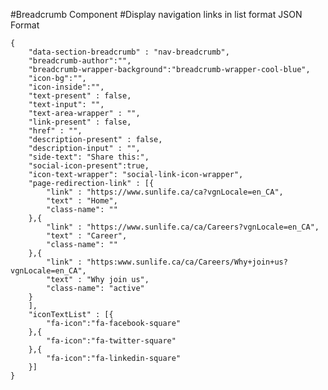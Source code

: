 #Breadcrumb Component
#Display navigation links in list format
JSON Format
```
{
    "data-section-breadcrumb" : "nav-breadcrumb",
    "breadcrumb-author":"",
    "breadcrumb-wrapper-background":"breadcrumb-wrapper-cool-blue",
    "icon-bg":"",
    "icon-inside":"",
    "text-present" : false,
    "text-input": "",
    "text-area-wrapper" : "",
    "link-present" : false,
    "href" : "",
    "description-present" : false,
    "description-input" : "",
    "side-text": "Share this:",
    "social-icon-present":true, 
    "icon-text-wrapper": "social-link-icon-wrapper",
    "page-redirection-link" : [{
        "link" : "https://www.sunlife.ca/ca?vgnLocale=en_CA",
        "text" : "Home",
        "class-name": ""
    },{
        "link" : "https://www.sunlife.ca/ca/Careers?vgnLocale=en_CA",
        "text" : "Career",
        "class-name": ""
    },{
        "link" : "https:www.sunlife.ca/ca/Careers/Why+join+us?vgnLocale=en_CA",
        "text" : "Why join us",
        "class-name": "active"
    }
    ],
    "iconTextList" : [{
        "fa-icon":"fa-facebook-square"
    },{
        "fa-icon":"fa-twitter-square"
    },{
        "fa-icon":"fa-linkedin-square"
    }]
}
```
<!-- Classes available for "breadcrumb-wrapper-background" are "breadcrumb-wrapper-light-cool-blue","breadcrumb-wrapper-cool-blue" and links colors are changed accordingly -->

<!-- Icons and share-links available for "social-links" are "fa-facebook-square" and "shareFB()" ,"fa-twitter-square" and "shareTwitter()" ,"fa-linkedin-square" and "shareLinkedIn()" respectively -->

<!--Variations available for "social-icon-present" are true and false -->

<!-- For "breadcrumb-athor" available class is "breadcrumb-autor" which is only for authoring. -->